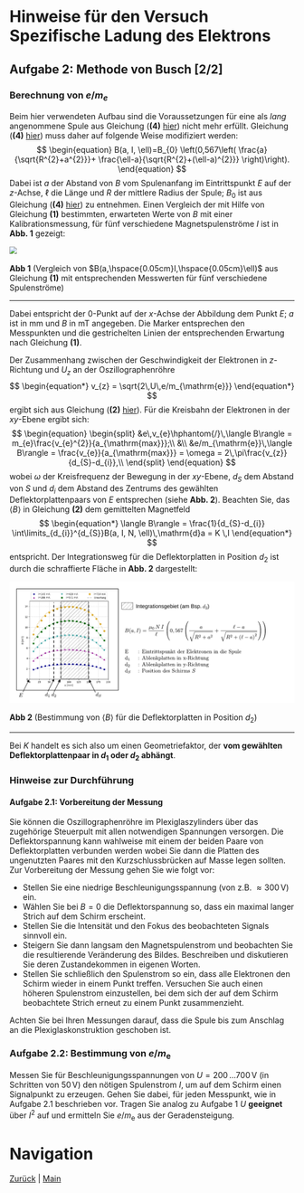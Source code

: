 # Hinweise für den Versuch Spezifische Ladung des Elektrons


## Aufgabe 2: Methode von Busch [2/2]

### Berechnung von $e/m_{e}$

Beim hier verwendeten Aufbau sind die Voraussetzungen für eine als *lang* angenommene Spule aus Gleichung (**(4)** [hier](https://git.scc.kit.edu/etp-lehre/p1-for-students/-/blob/main/Spezifische_Ladung_des_Elektrons/doc/Hinweise-Aufgabe-1.md)) nicht mehr erfüllt. Gleichung (**(4)** [hier](https://git.scc.kit.edu/etp-lehre/p1-for-students/-/blob/main/Spezifische_Ladung_des_Elektrons/doc/Hinweise-Aufgabe-1.md)) muss daher auf folgende Weise modifiziert werden:
$$
\begin{equation}
B(a, I, \ell)=B_{0}
\left(0,567\left(
\frac{a}{\sqrt{R^{2}+a^{2}}}+
\frac{\ell-a}{\sqrt{R^{2}+(\ell-a)^{2}}}
\right)\right). 
\end{equation}
$$
Dabei ist $a$ der Abstand von $B$ vom Spulenanfang im Eintrittspunkt $E$ auf der $z$-Achse, $\ell$ die Länge und $R$ der mittlere Radius der Spule; $B_{0}$ ist aus Gleichung (**(4)** [hier](https://git.scc.kit.edu/etp-lehre/p1-for-students/-/blob/main/Spezifische_Ladung_des_Elektrons/doc/Hinweise-Aufgabe-1.md)) zu entnehmen. Einen Vergleich der mit Hilfe von Gleichung **(1)** bestimmten, erwarteten Werte von $B$ mit einer Kalibrationsmessung, für fünf verschiedene Magnetspulenströme $I$ ist in **Abb. 1** gezeigt: 

<img src="../figures/Busch-Magnetfeld.png" width="500" style="zoom:80%;" />

**Abb 1** (Vergleich von $B(a,\hspace{0.05cm}I,\hspace{0.05cm}\ell)$ aus Gleichung **(1)** mit entsprechenden Messwerten für fünf verschiedene Spulenströme)

---

Dabei entspricht der $0$-Punkt auf der $x$-Achse der Abbildung dem Punkt $E$; $a$ ist in $\mathrm{mm}$ und $B$ in $\mathrm{mT}$ angegeben. Die Marker entsprechen den Messpunkten und die gestrichelten Linien der entsprechenden Erwartung nach Gleichung **(1)**. 

Der Zusammenhang zwischen der Geschwindigkeit der Elektronen in $z$-Richtung und $U_{z}$ an der Oszillographenröhre 
$$
\begin{equation*}
v_{z} = \sqrt{2\,U\,e/m_{\mathrm{e}}}
\end{equation*}
$$
ergibt sich aus Gleichung (**(2)** [hier](https://git.scc.kit.edu/etp-lehre/p1-for-students/-/blob/main/Spezifische_Ladung_des_Elektrons/doc/Hinweise-Aufgabe-1.md)). Für die Kreisbahn der Elektronen in der $xy$-Ebene ergibt sich: 
$$
\begin{equation}
\begin{split}
&e\,v_{e}\hphantom{/}\,\langle B\rangle = m_{e}\frac{v_{e}^{2}}{a_{\mathrm{max}}};\\
&\\
&e/m_{\mathrm{e}}\,\langle B\rangle = \frac{v_{e}}{a_{\mathrm{max}}} = \omega = 2\,\pi\frac{v_{z}}{d_{S}-d_{i}},\\
\end{split}
\end{equation}
$$
wobei $\omega$ der Kreisfrequenz der Bewegung in der $xy$-Ebene, $d_{S}$ dem Abstand von $S$ und $d_{i}$ dem Abstand des Zentrums des gewählten Deflektorplattenpaars von $E$ entsprechen (siehe **Abb. 2**). Beachten Sie, das $\langle B\rangle$ in Gleichung **(2)** dem gemittelten Magnetfeld 
$$
\begin{equation*}
\langle B\rangle = \frac{1}{d_{S}-d_{i}} \int\limits_{d_{i}}^{d_{S}}B(a, I, N, \ell)\,\mathrm{d}a = K \,I
\end{equation*}
$$
entspricht. Der Integrationsweg für die Deflektorplatten in Position $d_{2}$ ist durch die schraffierte Fläche in **Abb. 2** dargestellt: 

<img src="../figures/BuschMagnetfeld.png" width="1000" style="zoom:100%;" />

**Abb 2** (Bestimmung von $\langle B\rangle$ für die Deflektorplatten in Position $d_{2}$)

---

Bei $K$ handelt es sich also um einen Geometriefaktor, der **vom gewählten Deflektorplattenpaar in $d_{1}$ oder $d_{2}$ abhängt**. 

### Hinweise zur Durchführung

#### Aufgabe 2.1: Vorbereitung der Messung

Sie können die Oszillographenröhre im Plexiglaszylinders über das zugehörige Steuerpult mit allen notwendigen Spannungen versorgen. Die Deflektorspannung kann wahlweise mit einem der beiden Paare von Deflektorplatten verbunden werden wobei Sie dann die Platten des ungenutzten Paares mit den Kurzschlussbrücken auf Masse legen sollten. Zur Vorbereitung der Messung gehen Sie wie folgt vor:

- Stellen Sie eine niedrige Beschleunigungsspannung (von z.B. $\approx 300\,\mathrm{V}$) ein. 
- Wählen Sie bei $B=0$ die Deflektorspannung so, dass ein maximal langer Strich auf dem Schirm erscheint. 
- Stellen Sie die Intensität und den Fokus des beobachteten Signals sinnvoll ein. 
- Steigern Sie dann langsam den Magnetspulenstrom und beobachten Sie die resultierende Veränderung des Bildes. Beschreiben und diskutieren Sie deren Zustandekommen in eigenen Worten. 
- Stellen Sie schließlich den Spulenstrom so ein, dass alle Elektronen den Schirm wieder in einem Punkt treffen. Versuchen Sie auch einen höheren Spulenstrom einzustellen, bei dem sich der auf dem Schirm beobachtete Strich erneut zu einem Punkt zusammenzieht.

Achten Sie bei Ihren Messungen darauf, dass die Spule bis zum Anschlag an die Plexiglaskonstruktion geschoben ist. 

### Aufgabe 2.2: Bestimmung von $e/m_{\mathrm{e}}$ 

Messen Sie für Beschleunigungsspannungen von $U = 200\,\ldots 700\,\mathrm{V}$ (in Schritten von $50\,\mathrm{V}$) den nötigen Spulenstrom $I$, um auf dem Schirm einen Signalpunkt zu erzeugen. Gehen Sie dabei, für jeden Messpunkt, wie in Aufgabe 2.1 beschrieben vor. Tragen Sie analog zu Aufgabe 1 $U$ **geeignet** über $I^{2}$ auf und ermitteln Sie $e/m_{\mathrm{e}}$ aus der Geradensteigung. 

# Navigation

[Zurück](https://gitlab.kit.edu/kit/etp-lehre/p1-praktikum/students/-/tree/main/Spezifische_Ladung_des_Elektrons/doc/Hinweise-Aufgabe-2.md) | [Main](https://gitlab.kit.edu/kit/etp-lehre/p1-praktikum/students/-/tree/main/Spezifische_Ladung_des_Elektrons)
